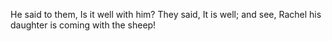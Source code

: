 He said to them, Is it well with him? They said, It is well; and see, Rachel his daughter is coming with the sheep!
